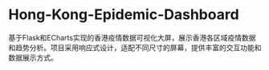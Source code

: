 # Hong-Kong-Epidemic-Dashboard
基于Flask和ECharts实现的香港疫情数据可视化大屏，展示香港各区域疫情数据和趋势分析。项目采用响应式设计，适配不同尺寸的屏幕，提供丰富的交互功能和数据展示方式。

